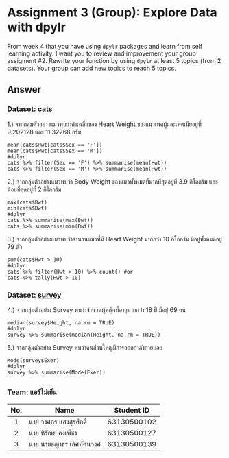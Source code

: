 # Assignment 3 (Group): Explore Data with dpylr

From week 4 that you have using `dpylr` packages and learn from self learning activity. I want you to review and improvement your group assigment #2. Rewrite your function by using `dpylr` at least 5 topics (from 2 datasets). Your group can add new topics to reach 5 topics.

## Answer

### Dataset: [cats](https://www.rdocumentation.org/packages/MASS/versions/7.3-47/topics/cats)

1.) จากกลุ่มตัวอย่างแมวพบว่าค่าเฉลี่ยของ Heart Weight ของแมวเพศผู้และเพศเมียอยู่ที่ 9.202128 และ 11.32268 กรัม
```{R}
mean(cats$Hwt[cats$Sex == 'F'])
mean(cats$Hwt[cats$Sex == 'M'])
#dplyr
cats %>% filter(Sex == 'F') %>% summarise(mean(Hwt))
cats %>% filter(Sex == 'M') %>% summarise(mean(Hwt))
```

2.) จากกลุ่มตัวอย่างแมวพบว่า Body Weight ของแมวทั้งหมดที่มากที่สุดอยู่ที่ 3.9 กิโลกรัม และน้อยที่สุดอยู่ที่ 2 กิโลกรัม
```{R}
max(cats$Bwt)
min(cats$Bwt)
#dplyr
cats %>% summarise(max(Bwt))
cats %>% summarise(min(Bwt))
```

3.) จากกลุ่มตัวอย่างแมวพบว่าจำนวนแมวที่มี Heart Weight มากกว่า 10 กิโลกรัม มีอยู่ทั้งหมดอยู่ 79 ตัว
```{R}
sum(cats$Hwt > 10)
#dplyr
cats %>% filter(Hwt > 10) %>% count() #or
cats %>% tally(Hwt > 10)
```

### Dataset: [survey](https://www.rdocumentation.org/packages/MASS/versions/7.3-47/topics/survey)

4.) จากกลุ่มตัวอย่าง Survey พบว่าจำนวนผู้หญิงที่อายุมากกว่า 18 ปี มีอยู่ 69 คน
```{R}
median(survey$Height, na.rm = TRUE)
#dplyr
survey %>% summarise(median(Height, na.rm = TRUE))
```

5.) จากกลุ่มตัวอย่าง Survey พบว่าคนส่วนใหญ่มีการออกกำลังกายบ่อย 
```{R}
Mode(survey$Exer)
#dplyr
survey %>% summarise(Mode(Exer))
```
##

### Team: แอร์ไม่เย็น
| No. | Name              | Student ID   |
|:---:|-------------------|--------------|
|  1  | นาย วงศกร แสงสุรศักดิ์      | 63130500102  |
|  2  | นาย หิรัณย์ คงเพ็ชร   | 63130500127  |
|  3  | นาย นายชญาธร เลิศทัศนวงศ์   | 63130500139 |
